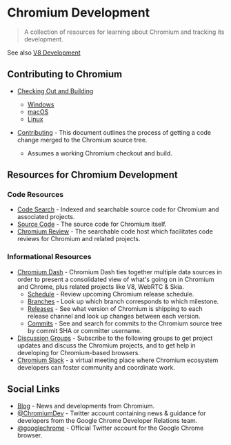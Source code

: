 # Chromium Development

> A collection of resources for learning about Chromium and tracking its development.

See also [V8 Development](latest/development/v8-development.md)

## Contributing to Chromium

- [Checking Out and Building](https://chromium.googlesource.com/chromium/src/+/main/docs/#checking-out-and-building)
  - [Windows](https://chromium.googlesource.com/chromium/src/+/main/docs/windows_build_instructions.md)
  - [macOS](https://chromium.googlesource.com/chromium/src/+/main/docs/mac_build_instructions.md)
  - [Linux](https://chromium.googlesource.com/chromium/src/+/main/docs/linux/build_instructions.md)

- [Contributing](https://chromium.googlesource.com/chromium/src/+/refs/heads/main/docs/contributing.md) - This document outlines the process of getting a code change merged to the Chromium source tree.
  - Assumes a working Chromium checkout and build.

## Resources for Chromium Development

### Code Resources

- [Code Search](https://cs.chromium.org/) - Indexed and searchable source code for Chromium and associated projects.
- [Source Code](https://cs.chromium.org/chromium/src/) - The source code for Chromium itself.
- [Chromium Review](https://chromium-review.googlesource.com) - The searchable code host which facilitates code reviews for Chromium and related projects.

### Informational Resources

- [Chromium Dash](https://chromiumdash.appspot.com/home) - Chromium Dash ties together multiple data sources in order to present a consolidated view of what's going on in Chromium and Chrome, plus related projects like V8, WebRTC & Skia.
  - [Schedule](https://chromiumdash.appspot.com/schedule) - Review upcoming Chromium release schedule.
  - [Branches](https://chromiumdash.appspot.com/branches) - Look up which branch corresponds to which milestone.
  - [Releases](https://chromiumdash.appspot.com/releases) - See what version of Chromium is shipping to each release channel and look up changes between each version.
  - [Commits](https://chromiumdash.appspot.com/commits) - See and search for commits to the Chromium source tree by commit SHA or committer username.
- [Discussion Groups](https://www.chromium.org/developers/discussion-groups) - Subscribe to the following groups to get project updates and discuss the Chromium projects, and to get help in developing for Chromium-based browsers.
- [Chromium Slack](https://www.chromium.org/developers/slack) - a virtual meeting place where Chromium ecosystem developers can foster community and coordinate work.

## Social Links

- [Blog](https://blog.chromium.org) - News and developments from Chromium.
- [@ChromiumDev](https://twitter.com/ChromiumDev) - Twitter account containing news & guidance for developers from the Google Chrome Developer Relations team.
- [@googlechrome](https://twitter.com/googlechrome) - Official Twitter account for the Google Chrome browser.
